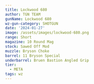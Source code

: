 ```yaml
---
title: Lockwood 680
author: TGN TEAM
gunName: Lockwood 680
wz-gun-category: SHOTGUN
date: '2024-01-27'
image: /assets/images/lockwood-680.png
range: Short
magazine: 10 Round Mag
stock: Sawed Off Mod
muzzle: Bryson Choke
barrel: 11 Bryson Special
underbarrel: Bruen Bastion Angled Grip
tier:
  - META
tags: wz
---
```


